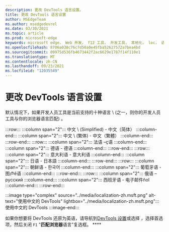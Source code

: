 ```yaml
---
description: 更改 DevTools 语言设置。
title: 更改 DevTools 语言设置
author: MSEdgeTeam
ms.author: msedgedevrel
ms.date: 03/30/2021
ms.topic: article
ms.prod: microsoft-edge
keywords: microsoft edge， Web 开发， f12 工具， 开发工具， 本地化， loc， 语言
ms.openlocfilehash: 8706a038c76c7d50a0e45fba52627572a7bea4bd
ms.sourcegitcommit: 09975d536fb4673442f2ac6629e1787f14f110e1
ms.translationtype: MT
ms.contentlocale: zh-CN
ms.lasthandoff: 09/23/2021
ms.locfileid: "12035549"
---
```

# <a name="change-devtools-language-settings"></a>更改 DevTools 语言设置

默认情况下，如果开发人员工具是当前支持的十种语言 \ (之一，则你的开发人员工具与你的浏览器语言匹配) 。

:::row:::
   :::column span="2":::
      中文 \ (Simplified\) - &#20013;&#25991;&#65288;&#31616;&#20307;&#65289;
   :::column-end:::
   :::column span="2":::
      中文 \ (繁体\) - &#20013;&#25991;&#65288;&#32321;&#39636;&#65289;
   :::column-end:::
:::row-end:::
:::row:::
   :::column span="2":::
      法语 –&#231;语
   :::column-end:::
   :::column span="2":::
      德语 - 德语
   :::column-end:::
:::row-end:::
:::row:::
   :::column span="2":::
      意大利语 - 意大利语
   :::column-end:::
   :::column span="2":::
      日语 - &#26085;&#26412;&#35486;
   :::column-end:::
:::row-end:::
:::row:::
   :::column span="2":::
      朝鲜语 - &#54620;&#44397;&#50612;
   :::column-end:::
   :::column span="2":::
      葡萄牙语 - 图卢&#234;语
   :::column-end:::
:::row-end:::
:::row:::
   :::column span="2":::
      俄语 – &#1088;&#1091;&#1089;&#1089;&#1082;&#1080;&#1081;
   :::column-end:::
   :::column span="2":::
      西班牙语 - 电子邮件&#241;ol
   :::column-end:::
:::row-end:::

:::image type="complex" source="../media/localization-zh.msft.png" alt-text="使用中文的 DevTools" lightbox="../media/localization-zh.msft.png":::
   使用中文的 DevTools
:::image-end:::

如果你想要将 DevTools 还原为英语，请导航到[DevTools 设置][DevtoolsCustomizeIndexSettings]或选择 ，选择首选项，然后关闭 `F1` "**匹配浏览器**语言"复选框。 ****

<!-- links -->

[DevtoolsCustomizeIndexSettings]: ./index.md#settings "设置 - 自定义 Microsoft Edge 开发人员工具 | Microsoft Docs"
